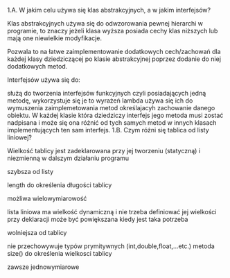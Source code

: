 1.A. W jakim celu używa się klas abstrakcyjnych, a w jakim interfejsów?

Klas abstrakcyjnych używa się do odwzorowania pewnej hierarchi w programie, to znaczy jeżeli klasa wyższa posiada cechy klas niższych lub mają one niewielkie modyfikacje.

Pozwala to na łatwe zaimplementowanie dodatkowych cech/zachowań dla każdej klasy dziedziczącej po klasie abstrakcyjnej poprzez dodanie do niej dodatkowych metod.

Interfejsów używa się do:

służą do tworzenia interfejsów funkcyjnych czyli posiadających jedną metodę, wykorzystuje się je to wyrażeń lambda
używa się ich do wymuszenia zaimplemetowania metod określajacyh zachowanie danego obiektu. W każdej klasie która dziedziczy interfejs jego metoda musi zostać nadpisana i może się ona różnić od tych samych metod w innych klasach implementujących ten sam interfejs.
1.B. Czym różni się tablica od listy liniowej?

Wielkość tablicy jest zadeklarowana przy jej tworzeniu (statyczną) i niezmienną w dalszym działaniu programu

szybsza od listy

length do określenia długości tablicy

możliwa wielowymiarowość

lista liniowa ma wielkość dynamiczną i nie trzeba definiować jej wielkości przy deklaracji może być powiększana kiedy jest taka potrzeba

wolniejsza od tablicy

nie przechowywuje typów prymitywnych (int,double,float,...etc.) metoda size() do określenia wielkosci tablicy

zawsze jednowymiarowe
